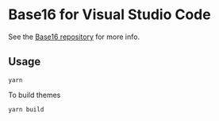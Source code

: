 # Base16 for Visual Studio Code

See the [Base16 repository](https://github.com/chriskempson/base16) for more info.

## Usage

```
yarn
```

To build themes 
```
yarn build
```
